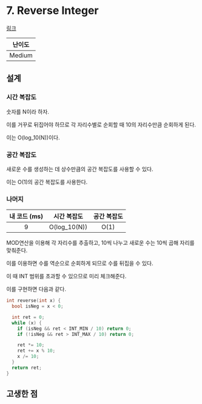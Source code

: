 # 7. Reverse Integer

[링크](https://leetcode.com/problems/reverse-integer/)

| 난이도 |
| :----: |
| Medium |

## 설계

### 시간 복잡도

숫자를 N이라 하자.

이를 거꾸로 뒤집어야 하므로 각 자리수별로 순회할 때 10의 자리수만큼 순회하게 된다.

이는 O(log_10(N))이다.

### 공간 복잡도

새로운 수를 생성하는 데 상수만큼의 공간 복잡도를 사용할 수 있다.

이는 O(1)의 공간 복잡도를 사용한다.

### 나머지

| 내 코드 (ms) | 시간 복잡도  | 공간 복잡도 |
| :----------: | :----------: | :---------: |
|      9       | O(log_10(N)) |    O(1)     |

MOD연산을 이용해 각 자리수를 추출하고, 10씩 나누고 새로운 수는 10씩 곱해 자리를 맞춰준다.

이를 이용하면 수를 역순으로 순회하게 되므로 수를 뒤집을 수 있다.

이 때 INT 범위를 초과할 수 있으므로 미리 체크해준다.

이를 구현하면 다음과 같다.

```cpp
int reverse(int x) {
  bool isNeg = x < 0;

  int ret = 0;
  while (x) {
    if (isNeg && ret < INT_MIN / 10) return 0;
    if (!isNeg && ret > INT_MAX / 10) return 0;

    ret *= 10;
    ret += x % 10;
    x /= 10;
  }
  return ret;
}
```

## 고생한 점
